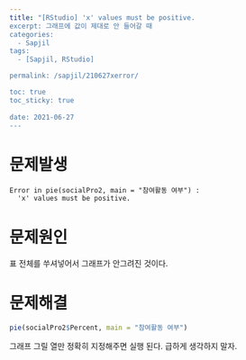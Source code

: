 ```yaml
---
title: "[RStudio] 'x' values must be positive.
excerpt: 그래프에 값이 제대로 안 들어갈 때
categories:
  - Sapjil
tags:
  - [Sapjil, RStudio]

permalink: /sapjil/210627xerror/

toc: true
toc_sticky: true
 
date: 2021-06-27
---
```


# 문제발생
```
Error in pie(socialPro2, main = "참여활동 여부") : 
  'x' values must be positive.
```
# 문제원인
표 전체를 쑤셔넣어서 그래프가 안그려진 것이다. 

# 문제해결
```r
pie(socialPro2$Percent, main = "참여활동 여부")
```
그래프 그릴 열만 정확히 지정해주면 실행 된다. 급하게 생각하지 말자.
